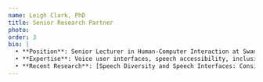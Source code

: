 ```yaml
---
name: Leigh Clark, PhD
title: Senior Research Partner
photo: 
order: 3
bio: |
  • **Position**: Senior Lecturer in Human-Computer Interaction at Swansea University and Senior Research Partner at Proaxis AI
  • **Expertise**: Voice user interfaces, speech accessibility, inclusive conversational design
  • **Recent Research**: [Speech Diversity and Speech Interfaces: Considering an Inclusive Future Through Stammering](https://dl.acm.org/doi/abs/10.1145/3405755.3406139) - CUI 2020
---
```

